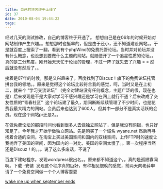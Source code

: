 ```yaml
---
title: 自己的博客终于上线了
id: 37
date: 2010-08-04 19:44:22
tags:
---
```


经过几天的测试修改，自己的博客终于开通了。
想想自己是在06年的时候开始对网站制作产生兴趣。。想想那时也挺早的，但是由于还小，还不知道建设网站。。于是就百度上搜索了一翻，看到有个phpWind的免费托管论坛。当时并对论坛并没有什么概念，也没想到要做什么主题的网站，就随便开了一个追星性质的论坛。。真的是三分热度，刚开始天天忙于论坛的管理，不过一阵子就失去了兴趣 = = 然后就没有然后了。。

接着是07年的时候，那是又兴趣来了。百度找到了Discuz！旗下的免费论坛托管拼台我的领地。。原来是觉得这个论坛比较符合我的感觉，呵，当时又是在上初二，就来个 “学习交流论坛” （完全对建站没有任何概念，主题广泛的很，现在也是）后来发现是不是大家对学习不感兴趣还是学习在网上就行不通？后来改成了交友性质的“青春社区”  这个论坛建了最久，期间断断续续管理了不少时间，也是花费我最大精力的网站。会员后来也达到了600人，但其中一部分不是真实活跃的会员。现在这个网站pr还是2。。

在做免费论坛的那段时间也看到很多人去做独立网站了，但是我没有网银，也只好知足了。今年我才开始学做独立网站。先是购买了一个域名 wyane.net 然后再寻找着合适的空间，在淘宝上买过美国空间和国内的双线空间，上传FTP时的速度让我抛弃了美国的空间，因为国内的一对比，美国的空间太慢了。。第一次程序当然还是Discuz！的。。。说了这么多废话，不说了

百度下建站程序，发现wordpress很出名。。原来都不知道这个。。真的是孤陋寡闻啊。下载 -安装  发现这个程序真的巨好，有种相见恨晚的感觉，前两天向老薛申请了一个免费空间做一个个人博客耍耍

[wake me up when september ends](http://cd05.static.jango.com/music/17/89/61/1789610821.mp3)